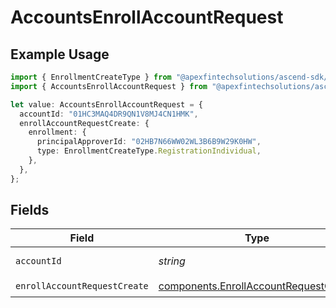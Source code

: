 # AccountsEnrollAccountRequest

## Example Usage

```typescript
import { EnrollmentCreateType } from "@apexfintechsolutions/ascend-sdk/models/components";
import { AccountsEnrollAccountRequest } from "@apexfintechsolutions/ascend-sdk/models/operations";

let value: AccountsEnrollAccountRequest = {
  accountId: "01HC3MAQ4DR9QN1V8MJ4CN1HMK",
  enrollAccountRequestCreate: {
    enrollment: {
      principalApproverId: "02HB7N66WW02WL3B6B9W29K0HW",
      type: EnrollmentCreateType.RegistrationIndividual,
    },
  },
};
```

## Fields

| Field                                                                                          | Type                                                                                           | Required                                                                                       | Description                                                                                    | Example                                                                                        |
| ---------------------------------------------------------------------------------------------- | ---------------------------------------------------------------------------------------------- | ---------------------------------------------------------------------------------------------- | ---------------------------------------------------------------------------------------------- | ---------------------------------------------------------------------------------------------- |
| `accountId`                                                                                    | *string*                                                                                       | :heavy_check_mark:                                                                             | The account id.                                                                                | 01HC3MAQ4DR9QN1V8MJ4CN1HMK                                                                     |
| `enrollAccountRequestCreate`                                                                   | [components.EnrollAccountRequestCreate](../../models/components/enrollaccountrequestcreate.md) | :heavy_check_mark:                                                                             | N/A                                                                                            |                                                                                                |